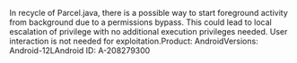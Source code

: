 In recycle of Parcel.java, there is a possible way to start foreground activity from background due to a permissions bypass. This could lead to local escalation of privilege with no additional execution privileges needed. User interaction is not needed for exploitation.Product: AndroidVersions: Android-12LAndroid ID: A-208279300